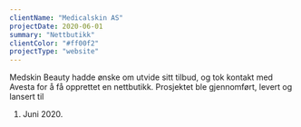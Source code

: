 ```yaml
---
clientName: "Medicalskin AS"
projectDate: 2020-06-01
summary: "Nettbutikk"
clientColor: "#ff00f2"
projectType: "website"
---
```


Medskin Beauty hadde ønske om utvide sitt tilbud, og tok kontakt med Avesta for
å få opprettet en nettbutikk. Prosjektet ble gjennomført, levert og lansert til
1. Juni 2020.
